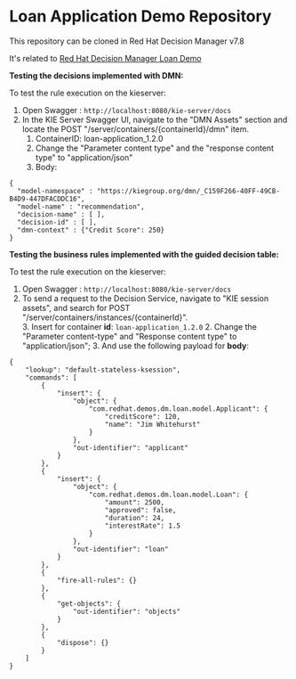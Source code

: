 Loan Application Demo Repository
================================

This repository can be cloned in Red Hat Decision Manager v7.8

It's related to [Red Hat Decision Manager Loan Demo](https://github.com/jbossdemocentral/rhdm7-loan-demo)

**Testing the decisions implemented with DMN:**

To test the rule execution on the kieserver:

1. Open Swagger : `http://localhost:8080/kie-server/docs`
2. In the KIE Server Swagger UI, navigate to the "DMN Assets" section and locate the POST "/server/containers/{containerId}/dmn" item.
   1. ContainerID: loan-application_1.2.0
   2. Change the "Parameter content type" and the "response content type" to "application/json"
   3. Body:
```
{ 
  "model-namespace" : "https://kiegroup.org/dmn/_C159F266-40FF-49CB-B4D9-447DFACDDC16", 
  "model-name" : "recommendation", 
  "decision-name" : [ ], 
  "decision-id" : [ ], 
  "dmn-context" : {"Credit Score": 250}
}
```
**Testing the business rules implemented with the guided decision table:**

To test the rule execution on the kieserver:

1. Open Swagger : `http://localhost:8080/kie-server/docs`
2. To send a request to the Decision Service, navigate to "KIE session assets", and search for POST "/server/containers/instances/{containerId}". 	 
   3. Insert for container **id**: `loan-application_1.2.0`
   2. Change the "Parameter content-type" and "Response content type" to "application/json";
   3. And use the following payload for **body**:
```
{
	"lookup": "default-stateless-ksession",
	"commands": [
		{
			"insert": {
				"object": {
					"com.redhat.demos.dm.loan.model.Applicant": {
						"creditScore": 120,
						"name": "Jim Whitehurst"
					}
				},
				"out-identifier": "applicant"
			}
		},
		{
			"insert": {
				"object": {
					"com.redhat.demos.dm.loan.model.Loan": {
						"amount": 2500,
						"approved": false,
						"duration": 24,
						"interestRate": 1.5
					}
				},
				"out-identifier": "loan"
			}
		},
		{
			"fire-all-rules": {}
		},
		{
			"get-objects": {
				"out-identifier": "objects"
			}
		},
		{
			"dispose": {}
		}
	]
}
```



